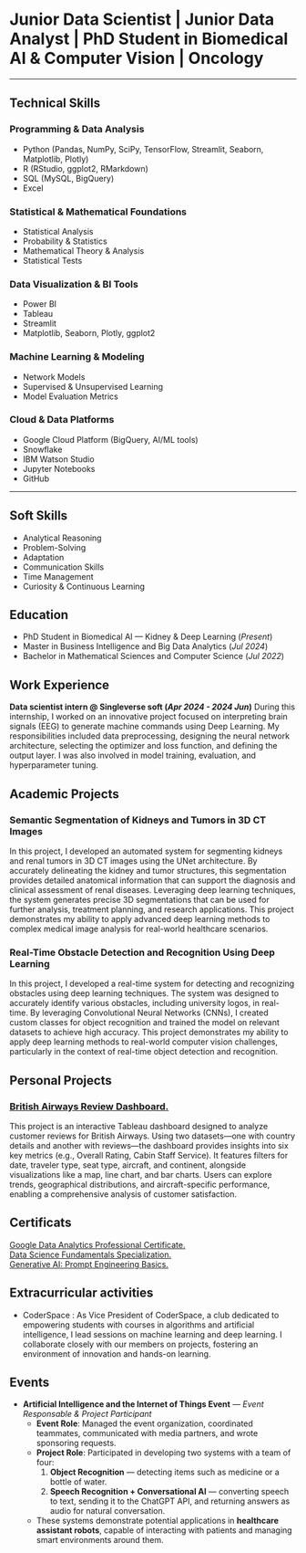 # Junior Data Scientist | Junior Data Analyst | PhD Student in Biomedical AI & Computer Vision | Oncology  

---

## Technical Skills  

### Programming & Data Analysis  
- Python (Pandas, NumPy, SciPy, TensorFlow, Streamlit, Seaborn, Matplotlib, Plotly)  
- R (RStudio, ggplot2, RMarkdown)  
- SQL (MySQL, BigQuery)  
- Excel  

### Statistical & Mathematical Foundations  
- Statistical Analysis  
- Probability & Statistics  
- Mathematical Theory & Analysis  
- Statistical Tests  

### Data Visualization & BI Tools  
- Power BI  
- Tableau  
- Streamlit  
- Matplotlib, Seaborn, Plotly, ggplot2  

### Machine Learning & Modeling  
- Network Models  
- Supervised & Unsupervised Learning  
- Model Evaluation Metrics  

### Cloud & Data Platforms  
- Google Cloud Platform (BigQuery, AI/ML tools)  
- Snowflake  
- IBM Watson Studio  
- Jupyter Notebooks  
- GitHub  

---

## Soft Skills  
- Analytical Reasoning  
- Problem-Solving  
- Adaptation  
- Communication Skills  
- Time Management  
- Curiosity & Continuous Learning  



## Education
- PhD Student in Biomedical AI — Kidney & Deep Learning (_Present_)	        		
- Master in Business Intelligence and Big Data Analytics (_Jul 2024_)	
- Bachelor in Mathematical Sciences and Computer Science (_Jul 2022_)

## Work Experience
**Data scientist intern @ Singleverse soft (_Apr 2024 - 2024 Jun_)**
During this internship, I worked on an innovative project focused on interpreting brain signals (EEG) to generate machine commands using Deep Learning. My responsibilities included data preprocessing, designing the neural network architecture, selecting the optimizer and loss function, and defining the output layer. I was also involved in model training, evaluation, and hyperparameter tuning.

## Academic Projects
### Semantic Segmentation of Kidneys and Tumors in 3D CT Images

In this project, I developed an automated system for segmenting kidneys and renal tumors in 3D CT images using the UNet architecture. By accurately delineating the kidney and tumor structures, this segmentation provides detailed anatomical information that can support the diagnosis and clinical assessment of renal diseases. Leveraging deep learning techniques, the system generates precise 3D segmentations that can be used for further analysis, treatment planning, and research applications. This project demonstrates my ability to apply advanced deep learning methods to complex medical image analysis for real-world healthcare scenarios.

### Real-Time Obstacle Detection and Recognition Using Deep Learning

In this project, I developed a real-time system for detecting and recognizing obstacles using deep learning techniques. The system was designed to accurately identify various obstacles, including university logos, in real-time. By leveraging Convolutional Neural Networks (CNNs), I created custom classes for object recognition and trained the model on relevant datasets to achieve high accuracy. This project demonstrates my ability to apply deep learning methods to real-world computer vision challenges, particularly in the context of real-time object detection and recognition.

## Personal Projects
### [British Airways Review Dashboard.](https://github.com/risyouss/British_airways_review)<br>

This project is an interactive Tableau dashboard designed to analyze customer reviews for British Airways. Using two datasets—one with country details and another with reviews—the dashboard provides insights into six key metrics (e.g., Overall Rating, Cabin Staff Service). It features filters for date, traveler type, seat type, aircraft, and continent, alongside visualizations like a map, line chart, and bar charts. Users can explore trends, geographical distributions, and aircraft-specific performance, enabling a comprehensive analysis of customer satisfaction.

## Certificats
[Google Data Analytics Professional Certificate.](https://www.credly.com/badges/f9685d6d-9df0-46ed-b871-1afa756690b6/linked_in_profile)<br>
[Data Science Fundamentals Specialization.](https://www.credly.com/badges/c7bef035-dff3-4d37-963c-0e0af63fdd0f/linked_in_profile)<br>
[Generative AI: Prompt Engineering Basics.](https://coursera.org/share/bdf77e43fd1f3d92e0301155289c9ab1)

## Extracurricular activities
- CoderSpace : As Vice President of CoderSpace, a club dedicated to empowering students with courses in algorithms and artificial intelligence, I lead sessions on machine learning and deep learning. I collaborate closely with our members on projects, fostering an environment of innovation and hands-on learning.

## Events
- **Artificial Intelligence and the Internet of Things Event** — *Event Responsable & Project Participant*  
  - **Event Role**: Managed the event organization, coordinated teammates, communicated with media partners, and wrote sponsoring requests.  
  - **Project Role**: Participated in developing two systems with a team of four:  
    1. **Object Recognition** — detecting items such as medicine or a bottle of water.  
    2. **Speech Recognition + Conversational AI** — converting speech to text, sending it to the ChatGPT API, and returning answers as audio for natural conversation.  
  - These systems demonstrate potential applications in **healthcare assistant robots**, capable of interacting with patients and managing smart environments around them.  

